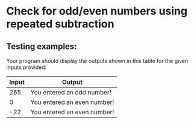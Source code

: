# Check for odd/even numbers using repeated subtraction

## Testing examples:

Your program should display the outputs shown in this table for the given inputs provided:

| Input | Output                      |
| ----- | --------------------------- |
| 265   | You entered an odd number!  |
| 0     | You entered an even number! |
| -22   | You entered an even number! |
